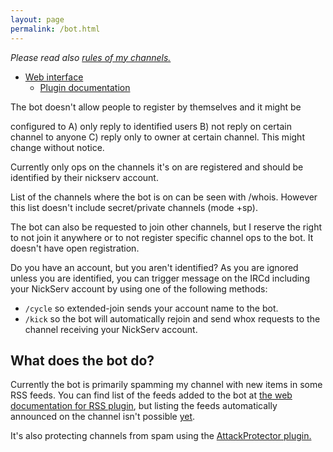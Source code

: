 ```yaml
---
layout: page
permalink: /bot.html
---
```


*Please read also [rules of my channels.](https://mikaela.info/channel.html)*

* [Web interface](https://bot.mikaela.info)
    * [Plugin documentation](https://bot.mikaela.info/plugindoc/)

The bot doesn't allow people to register by themselves and it might be

configured to A) only reply to identified users B) not reply on certain
channel to anyone C) reply only to owner at certain channel. This might
change without notice.

Currently only ops on the channels it's on are registered and should be
identified by their nickserv account.

List of the channels where the bot is on can be seen with /whois. However
this list doesn't include secret/private channels (mode +sp).

The bot can also be requested to join other channels, but I reserve the
right to not join it anywhere or to not register specific channel ops
to the bot. It doesn't have open registration.

Do you have an account, but you aren't identified? As you are ignored
unless you are identified, you can trigger message on the IRCd including
your NickServ account by using one of the following methods:

* `/cycle` so extended-join sends your account name to the bot.
* `/kick` so the bot will automatically rejoin and send whox requests to
  the channel receiving your NickServ account.

## What does the bot do?

Currently the bot is primarily spamming my channel with new items in some
RSS feeds. You can find list of the feeds added to the bot at
[the web documentation for RSS plugin](https://bot.mikaela.info/plugindoc/RSS/),
but  listing the feeds automatically announced on the channel isn't
possible [yet](https://github.com/ProgVal/Limnoria/issues/1085).

It's also protecting channels from spam using the [AttackProtector plugin.](https://github.com/ProgVal/Supybot-plugins/tree/master/AttackProtector)
